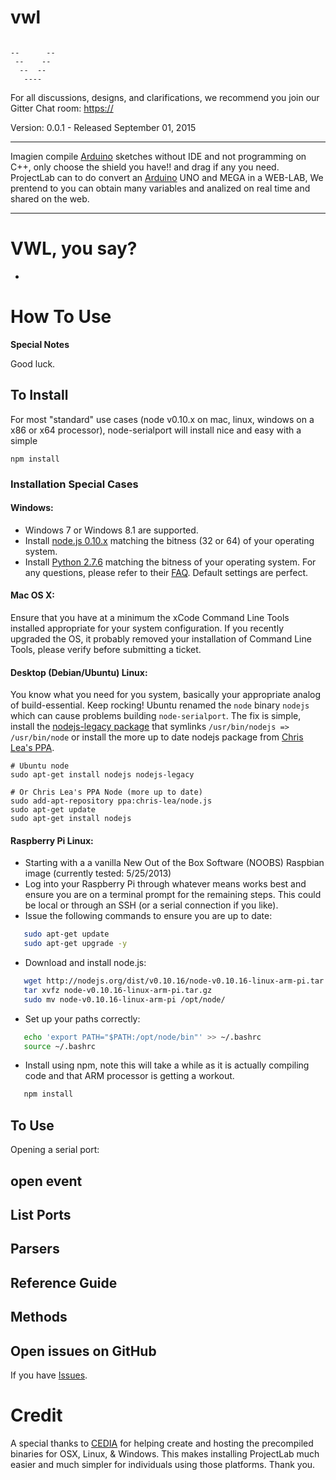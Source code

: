 # vwl

```

--      --
 --    --
  --  --
   ----
```


For all discussions, designs, and clarifications, we recommend you join our Gitter Chat room: [https://](https://)



Version: 0.0.1 - Released September 01, 2015

*****
Imagien compile [Arduino](http://www.arduino.cc/) sketches without IDE and not programming on C++, only choose the shield you have!! and drag if any you need.  
ProjectLab can to do convert an [Arduino](http://www.arduino.cc/) UNO and MEGA in a WEB-LAB, We prentend to you can obtain many variables and analized on real time and shared on the web. 


*****

VWL, you say?
================


*  


How To Use
==========



**Special Notes**


Good luck.


To Install
----------

For most "standard" use cases (node v0.10.x on mac, linux, windows on a x86 or x64 processor), node-serialport will install nice and easy with a simple

```
npm install 
```

### Installation Special Cases


#### Windows:

 * Windows 7 or Windows 8.1 are supported.
 * Install [node.js 0.10.x](http://nodejs.org/) matching the bitness (32 or 64) of your operating system.
 * Install [Python 2.7.6](http://www.python.org/download/releases/2.7.6/) matching the bitness of your operating system.  For any questions, please refer to their [FAQ](http://docs.python.org/2/faq/windows.html). Default settings are perfect.

#### Mac OS X:

Ensure that you have at a minimum the xCode Command Line Tools installed appropriate for your system configuration. If you recently upgraded the OS, it probably removed your installation of Command Line Tools, please verify before submitting a ticket.

#### Desktop (Debian/Ubuntu) Linux:

You know what you need for you system, basically your appropriate analog of build-essential. Keep rocking! Ubuntu renamed the `node` binary `nodejs` which can cause problems building `node-serialport`. The fix is simple, install the [nodejs-legacy package](https://packages.debian.org/sid/nodejs-legacy) that symlinks `/usr/bin/nodejs => /usr/bin/node` or install the more up to date nodejs package from [Chris Lea's PPA](https://github.com/joyent/node/wiki/Installing-Node.js-via-package-manager#ubuntu-mint-elementary-os).


```
# Ubuntu node
sudo apt-get install nodejs nodejs-legacy

# Or Chris Lea's PPA Node (more up to date)
sudo add-apt-repository ppa:chris-lea/node.js
sudo apt-get update
sudo apt-get install nodejs
```

#### Raspberry Pi Linux:

 * Starting with a a vanilla New Out of the Box Software (NOOBS) Raspbian image (currently tested: 5/25/2013)
 * Log into your Raspberry Pi through whatever means works best and ensure you are on a terminal prompt for the remaining steps. This could be local or through an SSH (or a serial connection if you like).
 * Issue the following commands to ensure you are up to date:

```bash
   sudo apt-get update
   sudo apt-get upgrade -y
```

 * Download and install node.js:

```bash
   wget http://nodejs.org/dist/v0.10.16/node-v0.10.16-linux-arm-pi.tar.gz
   tar xvfz node-v0.10.16-linux-arm-pi.tar.gz
   sudo mv node-v0.10.16-linux-arm-pi /opt/node/
```

 * Set up your paths correctly:

```bash
   echo 'export PATH="$PATH:/opt/node/bin"' >> ~/.bashrc
   source ~/.bashrc
```

 * Install using npm, note this will take a while as it is actually compiling code and that ARM processor is getting a workout.

```bash
   npm install 
```

To Use
------

Opening a serial port:


open event
----------



List Ports
----------



Parsers
-------



Reference Guide
---------------

## Methods

### 



Open issues on GitHub
---------------------
If you have [Issues](https://github.com/mauricioduqueorozco/projectLab/issues).


# Credit

A special thanks to [CEDIA](http://cedia.org.ec) for helping create and hosting the precompiled binaries for OSX, Linux, & Windows. This makes installing ProjectLab much easier and much simpler for individuals using those platforms. Thank you.


